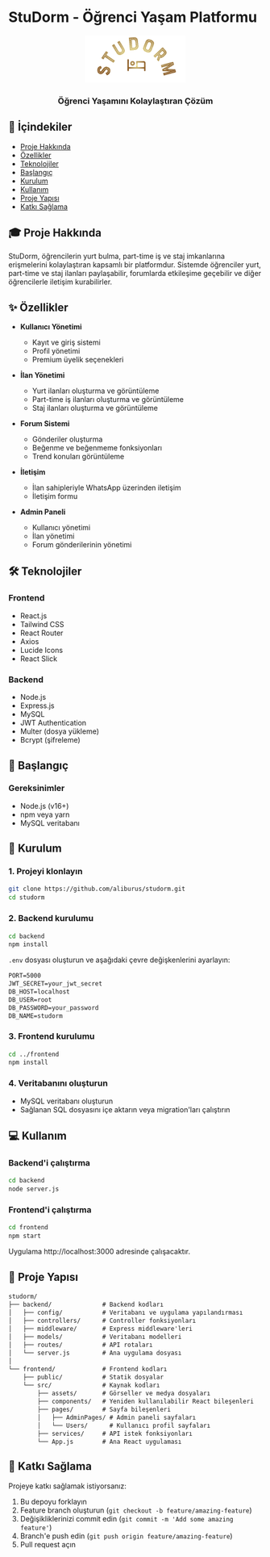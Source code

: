 # StuDorm - Öğrenci Yaşam Platformu

<div align="center">
  <img src="frontend/src/assets/Logo1.jpeg" alt="StuDorm Logo" width="200"/>
  <h3>Öğrenci Yaşamını Kolaylaştıran Çözüm</h3>
</div>

## 📑 İçindekiler

- [Proje Hakkında](#-proje-hakkında)
- [Özellikler](#-özellikler)
- [Teknolojiler](#-teknolojiler)
- [Başlangıç](#-başlangıç)
- [Kurulum](#-kurulum)
- [Kullanım](#-kullanım)
- [Proje Yapısı](#-proje-yapısı)
- [Katkı Sağlama](#-katkı-sağlama)

## 🎓 Proje Hakkında

StuDorm, öğrencilerin yurt bulma, part-time iş ve staj imkanlarına erişmelerini kolaylaştıran kapsamlı bir platformdur. Sistemde öğrenciler yurt, part-time ve staj ilanları paylaşabilir, forumlarda etkileşime geçebilir ve diğer öğrencilerle iletişim kurabilirler.

## ✨ Özellikler

- **Kullanıcı Yönetimi**

  - Kayıt ve giriş sistemi
  - Profil yönetimi
  - Premium üyelik seçenekleri

- **İlan Yönetimi**

  - Yurt ilanları oluşturma ve görüntüleme
  - Part-time iş ilanları oluşturma ve görüntüleme
  - Staj ilanları oluşturma ve görüntüleme

- **Forum Sistemi**

  - Gönderiler oluşturma
  - Beğenme ve beğenmeme fonksiyonları
  - Trend konuları görüntüleme

- **İletişim**

  - İlan sahipleriyle WhatsApp üzerinden iletişim
  - İletişim formu

- **Admin Paneli**
  - Kullanıcı yönetimi
  - İlan yönetimi
  - Forum gönderilerinin yönetimi

## 🛠 Teknolojiler

### Frontend

- React.js
- Tailwind CSS
- React Router
- Axios
- Lucide Icons
- React Slick

### Backend

- Node.js
- Express.js
- MySQL
- JWT Authentication
- Multer (dosya yükleme)
- Bcrypt (şifreleme)

## 🚀 Başlangıç

### Gereksinimler

- Node.js (v16+)
- npm veya yarn
- MySQL veritabanı

## 🔧 Kurulum

### 1. Projeyi klonlayın

```bash
git clone https://github.com/aliburus/studorm.git
cd studorm
```

### 2. Backend kurulumu

```bash
cd backend
npm install
```

`.env` dosyası oluşturun ve aşağıdaki çevre değişkenlerini ayarlayın:

```
PORT=5000
JWT_SECRET=your_jwt_secret
DB_HOST=localhost
DB_USER=root
DB_PASSWORD=your_password
DB_NAME=studorm
```

### 3. Frontend kurulumu

```bash
cd ../frontend
npm install
```

### 4. Veritabanını oluşturun

- MySQL veritabanı oluşturun
- Sağlanan SQL dosyasını içe aktarın veya migration'ları çalıştırın

## 💻 Kullanım

### Backend'i çalıştırma

```bash
cd backend
node server.js
```

### Frontend'i çalıştırma

```bash
cd frontend
npm start
```

Uygulama http://localhost:3000 adresinde çalışacaktır.

## 📂 Proje Yapısı

```
studorm/
├── backend/              # Backend kodları
│   ├── config/           # Veritabanı ve uygulama yapılandırması
│   ├── controllers/      # Controller fonksiyonları
│   ├── middleware/       # Express middleware'leri
│   ├── models/           # Veritabanı modelleri
│   ├── routes/           # API rotaları
│   └── server.js         # Ana uygulama dosyası
│
└── frontend/             # Frontend kodları
    ├── public/           # Statik dosyalar
    └── src/              # Kaynak kodları
        ├── assets/       # Görseller ve medya dosyaları
        ├── components/   # Yeniden kullanılabilir React bileşenleri
        ├── pages/        # Sayfa bileşenleri
        │   ├── AdminPages/ # Admin paneli sayfaları
        │   └── Users/      # Kullanıcı profil sayfaları
        ├── services/     # API istek fonksiyonları
        └── App.js        # Ana React uygulaması
```

## 👥 Katkı Sağlama

Projeye katkı sağlamak istiyorsanız:

1. Bu depoyu forklayın
2. Feature branch oluşturun (`git checkout -b feature/amazing-feature`)
3. Değişikliklerinizi commit edin (`git commit -m 'Add some amazing feature'`)
4. Branch'e push edin (`git push origin feature/amazing-feature`)
5. Pull request açın
